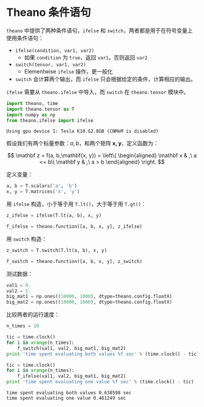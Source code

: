 # Theano 条件语句

`theano` 中提供了两种条件语句，`ifelse` 和 `switch`，两者都是用于在符号变量上使用条件语句：

- `ifelse(condition, var1, var2)`
    - 如果 `condition` 为 `true`，返回 `var1`，否则返回 `var2`
- `switch(tensor, var1, var2)`
    - Elementwise `ifelse` 操作，更一般化
- `switch` 会计算两个输出，而 `ifelse` 只会根据给定的条件，计算相应的输出。

`ifelse` 需要从 `theano.ifelse` 中导入，而 `switch` 在 `theano.tensor` 模块中。


```python
import theano, time
import theano.tensor as T
import numpy as np
from theano.ifelse import ifelse
```

    Using gpu device 1: Tesla K10.G2.8GB (CNMeM is disabled)
    

假设我们有两个标量参数：$a, b$，和两个矩阵 $\mathbf{x, y}$，定义函数为：

$$ 
\mathbf z = f(a, b,\mathbf{x, y}) = \left\{ 
\begin{aligned}
    \mathbf x & ,\ a <= b\\
    \mathbf y & ,\ a > b
\end{aligned}
\right.
$$

定义变量：


```python
a, b = T.scalars('a', 'b')
x, y = T.matrices('x', 'y')
```

用 `ifelse` 构造，小于等于用 `T.lt()`，大于等于用 `T.gt()`：


```python
z_ifelse = ifelse(T.lt(a, b), x, y)

f_ifelse = theano.function([a, b, x, y], z_ifelse)
```

用 `switch` 构造：


```python
z_switch = T.switch(T.lt(a, b), x, y)

f_switch = theano.function([a, b, x, y], z_switch)
```

测试数据：


```python
val1 = 0.
val2 = 1.
big_mat1 = np.ones((10000, 1000), dtype=theano.config.floatX)
big_mat2 = np.ones((10000, 1000), dtype=theano.config.floatX)
```

比较两者的运行速度：


```python
n_times = 10

tic = time.clock()
for i in xrange(n_times):
    f_switch(val1, val2, big_mat1, big_mat2)
print 'time spent evaluating both values %f sec' % (time.clock() - tic)

tic = time.clock()
for i in xrange(n_times):
    f_ifelse(val1, val2, big_mat1, big_mat2)
print 'time spent evaluating one value %f sec' % (time.clock() - tic)
```

    time spent evaluating both values 0.638598 sec
    time spent evaluating one value 0.461249 sec
    
